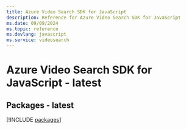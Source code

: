 ```yaml
---
title: Azure Video Search SDK for JavaScript
description: Reference for Azure Video Search SDK for JavaScript
ms.date: 09/09/2024
ms.topic: reference
ms.devlang: javascript
ms.service: videosearch
---
```

# Azure Video Search SDK for JavaScript - latest
## Packages - latest
[!INCLUDE [packages](video-search-index.md)]
